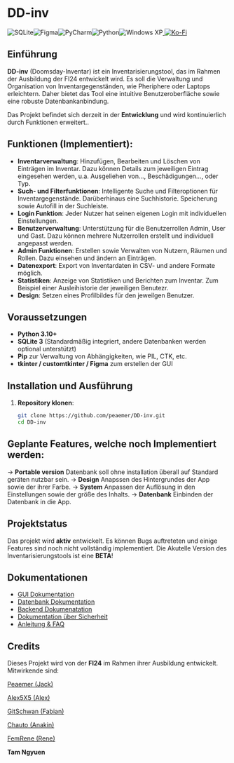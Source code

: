 # DD-inv

![SQLite](https://img.shields.io/badge/sqlite-%2307405e.svg?style=for-the-badge&logo=sqlite&logoColor=white)![Figma](https://img.shields.io/badge/figma-%23F24E1E.svg?style=for-the-badge&logo=figma&logoColor=white)![PyCharm](https://img.shields.io/badge/pycharm-143?style=for-the-badge&logo=pycharm&logoColor=black&color=black&labelColor=green)![Python](https://img.shields.io/badge/python-3670A0?style=for-the-badge&logo=python&logoColor=ffdd54)![Windows XP](https://img.shields.io/badge/Windows%20xp-003399?style=for-the-badge&logo=windowsxp&logoColor=white)<a href="https://ko-fi.com/dd_inv" target="_blank">
  <img src="https://img.shields.io/badge/Ko--fi-F16061?style=for-the-badge&logo=ko-fi&logoColor=white" alt="Ko-Fi"></a>

## Einführung

**DD-inv** (Doomsday-Inventar) ist ein Inventarisierungstool, das im Rahmen der Ausbildung der FI24 entwickelt wird. Es soll die Verwaltung und Organisation von Inventargegenständen, wie Pheriphere oder Laptops erleichtern. Daher bietet das Tool eine intuitive Benutzeroberfläche sowie eine robuste Datenbankanbindung.

Das Projekt befindet sich derzeit in der **Entwicklung** und wird kontinuierlich durch Funktionen erweitert.. 

## Funktionen (Implementiert):

- **Inventarverwaltung**: Hinzufügen, Bearbeiten und Löschen von Einträgen im Inventar. Dazu können Details zum jeweiligen Eintrag eingesehen werden, u.a. Ausgeliehen von..., Beschädigungen..., oder Typ.
- **Such- und Filterfunktionen**: Intelligente Suche und Filteroptionen für Inventargegenstände. Darüberhinaus eine Suchhistorie. Speicherung sowie Autofill in der Suchleiste.
- **Login Funktion**: Jeder Nutzer hat seinen eigenen Login mit individuellen Einstellungen. 
- **Benutzerverwaltung**: Unterstützung für die Benutzerrollen Admin, User und Gast. Dazu können mehrere Nutzerrollen erstellt und individuell angepasst werden. 
- **Admin Funktionen**: Erstellen sowie Verwalten von Nutzern, Räumen und Rollen. Dazu einsehen und ändern an Einträgen.
- **Datenexport**: Export von Inventardaten in CSV- und andere Formate möglich.
- **Statistiken**: Anzeige von Statistiken und Berichten zum Inventar. Zum Beispiel einer Ausleihistorie der jeweiligen Benutezr.
- **Design**: Setzen eines Profilbildes für den jeweilgen Benutzer. 

## Voraussetzungen

- **Python 3.10+**
- **SQLite 3** (Standardmäßig integriert, andere Datenbanken werden optional unterstützt)
- **Pip** zur Verwaltung von Abhängigkeiten, wie PIL, CTK, etc.
- **tkinter / customtkinter / Figma** zum erstellen der GUI

## Installation und Ausführung

1. **Repository klonen**:
   ```bash
   git clone https://github.com/peaemer/DD-inv.git
   cd DD-inv
   `````````
## Geplante Features, welche noch Implementiert werden:

-> **Portable version** Datenbank soll ohne installation überall auf Standard geräten nutzbar sein.
-> **Design** Anapssen des Hintergrundes der App sowie der ihrer Farbe. 
-> **System** Anpassen der Auflösung in den Einstellungen sowie der größe des Inhalts. 
-> **Datenbank** Einbinden der Datenbank in die App.

## Projektstatus

Das projekt wird **aktiv** entwickelt. Es können Bugs auftreteten und einige Features sind noch nicht vollständig implementiert. Die Akutelle Version des Inventarisierungstools ist eine **BETA**!

## Dokumentationen

- [GUI Dokumentation](https://docs.google.com/document/d/1cw-v-YGeTcAKWmvS_XI-Pzev7BLqxlVeBSGfPffx408/edit?tab=t.0#heading=h.vyzxfk53efur)
- [Datenbank Dokumentation](https://docs.google.com/document/d/1JMGLcfbs8KzxF_zfKBePersd-7iInHD2hQcOE3sAdLk/edit?tab=t.0#heading=h.nhkrx8i5d2i6)
- [Backend Dokumenatation]()
- [Dokumentation über Sicherheit]()
- [Anleitung & FAQ]()

## Credits

Dieses Projekt wird von der **FI24** im Rahmen ihrer Ausbildung entwickelt. Mitwirkende sind:

[Peaemer (Jack)](https://github.com/peaemer/)

[Alex5X5 (Alex)](https://github.com/Alex5X5)

[GitSchwan (Fabian)](https://github.com/GitSchwan)

[Chauto (Anakin)](https://github.com/Chautoo)

[FemRene (Rene)](https://github.com/FemRene)

**Tam Ngyuen**

